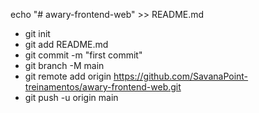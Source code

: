 echo "# awary-frontend-web" >> README.md
* git init
* git add README.md
* git commit -m "first commit"
* git branch -M main
* git remote add origin https://github.com/SavanaPoint-treinamentos/awary-frontend-web.git
* git push -u origin main